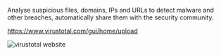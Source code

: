 Analyse suspicious files, domains, IPs and URLs to detect malware and other breaches, automatically share them with the security community.

https://www.virustotal.com/gui/home/upload

![virustotal website](https://github.com/Andreas512514/site-for-Insident-responder/blob/main/Screenshot%202025-10-25%20000343.png)
